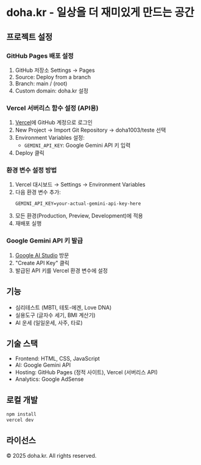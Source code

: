 # doha.kr - 일상을 더 재미있게 만드는 공간

## 프로젝트 설정

### GitHub Pages 배포 설정

1. GitHub 저장소 Settings → Pages
2. Source: Deploy from a branch
3. Branch: main / (root)
4. Custom domain: doha.kr 설정

### Vercel 서버리스 함수 설정 (API용)

1. [Vercel](https://vercel.com)에 GitHub 계정으로 로그인
2. New Project → Import Git Repository → doha1003/teste 선택
3. Environment Variables 설정:
   - `GEMINI_API_KEY`: Google Gemini API 키 입력
4. Deploy 클릭

### 환경 변수 설정 방법

1. Vercel 대시보드 → Settings → Environment Variables
2. 다음 환경 변수 추가:
   ```
   GEMINI_API_KEY=your-actual-gemini-api-key-here
   ```
3. 모든 환경(Production, Preview, Development)에 적용
4. 재배포 실행

### Google Gemini API 키 발급

1. [Google AI Studio](https://makersuite.google.com/app/apikey) 방문
2. "Create API Key" 클릭
3. 발급된 API 키를 Vercel 환경 변수에 설정

## 기능

- 심리테스트 (MBTI, 테토-에겐, Love DNA)
- 실용도구 (글자수 세기, BMI 계산기)
- AI 운세 (일일운세, 사주, 타로)

## 기술 스택

- Frontend: HTML, CSS, JavaScript
- AI: Google Gemini API
- Hosting: GitHub Pages (정적 사이트), Vercel (서버리스 API)
- Analytics: Google AdSense

## 로컬 개발

```bash
npm install
vercel dev
```

## 라이선스

© 2025 doha.kr. All rights reserved.